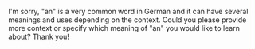 I'm sorry, "an" is a very common word in German and it can have several meanings and uses depending on the context. Could you please provide more context or specify which meaning of "an" you would like to learn about? Thank you!